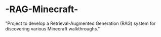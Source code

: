 # -RAG-Minecraft-
"Project to develop a Retrieval-Augmented Generation (RAG) system for discovering various Minecraft walkthroughs."
